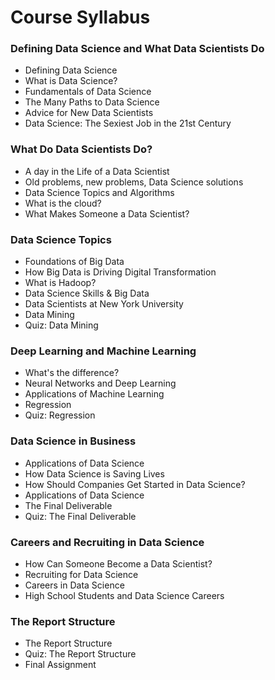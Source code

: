 # Course Syllabus

### Defining Data Science and What Data Scientists Do
* Defining Data Science    
* What is Data Science?
* Fundamentals of Data Science
* The Many Paths to Data Science
* Advice for New Data Scientists
* Data Science: The Sexiest Job in the 21st Century

### What Do Data Scientists Do?
* A day in the Life of a Data Scientist
* Old problems, new problems, Data Science solutions
* Data Science Topics and Algorithms
* What is the cloud?
* What Makes Someone a Data Scientist?

### Data Science Topics   
* Foundations of Big Data
* How Big Data is Driving Digital Transformation
* What is Hadoop?
* Data Science Skills & Big Data
* Data Scientists at New York University
* Data Mining
* Quiz: Data Mining

### Deep Learning and Machine Learning
* What's the difference?
* Neural Networks and Deep Learning
* Applications of Machine Learning
* Regression
* Quiz: Regression

### Data Science in Business
* Applications of Data Science
* How Data Science is Saving Lives
* How Should Companies Get Started in Data Science?
* Applications of Data Science
* The Final Deliverable
* Quiz: The Final Deliverable

### Careers and Recruiting in Data Science
* How Can Someone Become a Data Scientist?
* Recruiting for Data Science
* Careers in Data Science
* High School Students and Data Science Careers

### The Report Structure
* The Report Structure
* Quiz: The Report Structure
* Final Assignment
